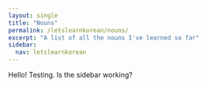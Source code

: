 ```yaml
---
layout: single
title: "Nouns"
permalink: /letslearnkorean/nouns/
excerpt: "A list of all the nouns I've learned so far"
sidebar: 
  nav: letslearnkorean
---
```


Hello! Testing. Is the sidebar working?
